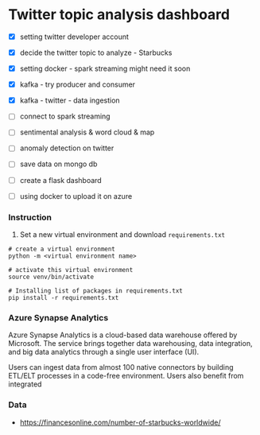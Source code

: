 # Twitter topic analysis dashboard
- [x] setting twitter developer account
- [x] decide the twitter topic to analyze - Starbucks
- [x] setting docker - spark streaming might need it soon 
- [x] kafka - try producer and consumer 
- [x] kafka - twitter - data ingestion
- [ ] connect to spark streaming 
- [ ] sentimental analysis & word cloud & map
- [ ] anomaly detection on twitter 
- [ ] save data on mongo db 
- [ ] create a flask dashboard
- [ ] using docker to upload it on azure


### Instruction

1. Set a new virtual environment and download `requirements.txt`

```shell
# create a virtual environment
python -m <virtual environment name>

# activate this virtual environment
source venv/bin/activate

# Installing list of packages in requirements.txt
pip install -r requirements.txt
```


### Azure Synapse Analytics
Azure Synapse Analytics is a cloud-based data warehouse offered by Microsoft. The service brings together data warehousing, data integration, and big data analytics through a single user interface (UI). 

Users can ingest data from almost 100 native connectors by building ETL/ELT processes in a code-free environment. Users also benefit from integrated 


### Data
* https://financesonline.com/number-of-starbucks-worldwide/